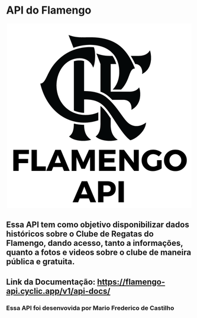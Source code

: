 # API do Flamengo

<div align="center">
  <img src="https://github.com/mfcastilho/API-do-Flamengo/blob/main/flamengo%20api.png">
</div>



## Essa API tem como objetivo disponibilizar dados históricos sobre o Clube de Regatas do Flamengo, dando acesso, tanto a informações, quanto a fotos e videos sobre o clube de maneira pública e gratuita.

## Link da Documentação: https://flamengo-api.cyclic.app/v1/api-docs/


### Essa API foi desenvovida por Mario Frederico de Castilho
